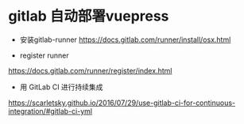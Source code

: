 # gitlab 自动部署vuepress

- 安装gitlab-runner
https://docs.gitlab.com/runner/install/osx.html

- register runner

https://docs.gitlab.com/runner/register/index.html

- 用 GitLab CI 进行持续集成

https://scarletsky.github.io/2016/07/29/use-gitlab-ci-for-continuous-integration/#gitlab-ci-yml